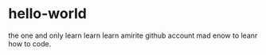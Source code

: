 # hello-world
the one and only
learn learn learn amirite
github account mad enow to leanr how to code.

